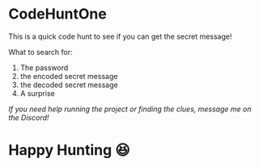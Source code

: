 # CodeHuntOne

This is a quick code hunt to see if you can get the secret message! 

What to search for:
1. The password 
2. the encoded secret message
3. the decoded secret message
4. A surprise

*If you need help running the project or finding the clues, message me on the Discord!*

# Happy Hunting :satisfied:
